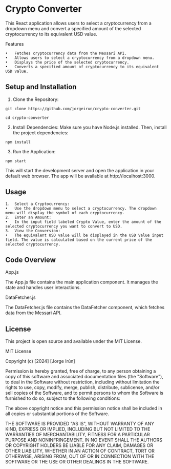 # Crypto Converter

This React application allows users to select a cryptocurrency from a dropdown menu and convert a specified amount of the selected cryptocurrency to its equivalent USD value.

Features

	•	Fetches cryptocurrency data from the Messari API.
	•	Allows users to select a cryptocurrency from a dropdown menu.
	•	Displays the price of the selected cryptocurrency.
	•	Converts a specified amount of cryptocurrency to its equivalent USD value.

## Setup and Installation

1. Clone the Repository:

```git clone https://github.com/jorgeirun/crypto-converter.git```

```cd crypto-converter```

2.	Install Dependencies:
Make sure you have Node.js installed. Then, install the project dependencies:

```npm install```

3. Run the Application:

```npm start```

This will start the development server and open the application in your default web browser. The app will be available at http://localhost:3000.

## Usage

	1.	Select a Cryptocurrency:
	•	Use the dropdown menu to select a cryptocurrency. The dropdown menu will display the symbol of each cryptocurrency.
	2.	Enter an Amount:
	•	In the input field labeled Crypto Value, enter the amount of the selected cryptocurrency you want to convert to USD.
	3.	View the Conversion:
	•	The equivalent USD value will be displayed in the USD Value input field. The value is calculated based on the current price of the selected cryptocurrency.


## Code Overview

App.js

The App.js file contains the main application component. It manages the state and handles user interactions.

DataFetcher.js

The DataFetcher.js file contains the DataFetcher component, which fetches data from the Messari API.

## License

This project is open source and available under the MIT License.

MIT License

Copyright (c) [2024] [Jorge Irún]

Permission is hereby granted, free of charge, to any person obtaining a copy
of this software and associated documentation files (the "Software"), to deal
in the Software without restriction, including without limitation the rights
to use, copy, modify, merge, publish, distribute, sublicense, and/or sell
copies of the Software, and to permit persons to whom the Software is
furnished to do so, subject to the following conditions:

The above copyright notice and this permission notice shall be included in all
copies or substantial portions of the Software.

THE SOFTWARE IS PROVIDED "AS IS", WITHOUT WARRANTY OF ANY KIND, EXPRESS OR
IMPLIED, INCLUDING BUT NOT LIMITED TO THE WARRANTIES OF MERCHANTABILITY,
FITNESS FOR A PARTICULAR PURPOSE AND NONINFRINGEMENT. IN NO EVENT SHALL THE
AUTHORS OR COPYRIGHT HOLDERS BE LIABLE FOR ANY CLAIM, DAMAGES OR OTHER
LIABILITY, WHETHER IN AN ACTION OF CONTRACT, TORT OR OTHERWISE, ARISING FROM,
OUT OF OR IN CONNECTION WITH THE SOFTWARE OR THE USE OR OTHER DEALINGS IN THE
SOFTWARE.